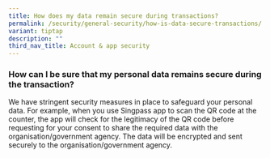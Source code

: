 ```yaml
---
title: How does my data remain secure during transactions?
permalink: /security/general-security/how-is-data-secure-transactions/
variant: tiptap
description: ""
third_nav_title: Account & app security
---
```

<h3>How can I be sure that my personal data remains secure during the transaction?</h3>
<p>We have stringent security measures in place to safeguard your personal
data. For example, when you use Singpass app to scan the QR code at the
counter, the app will check for the legitimacy of the QR code before requesting
for your consent to share the required data with the organisation/government
agency. The data will be encrypted and sent securely to the organisation/government
agency.</p>